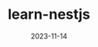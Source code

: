 ---
title: learn-nestjs
date: 2023-11-14
sidebar: 'auto'
tags:
 - 笔记
 - nestjs
categories:
 - nestjs
---